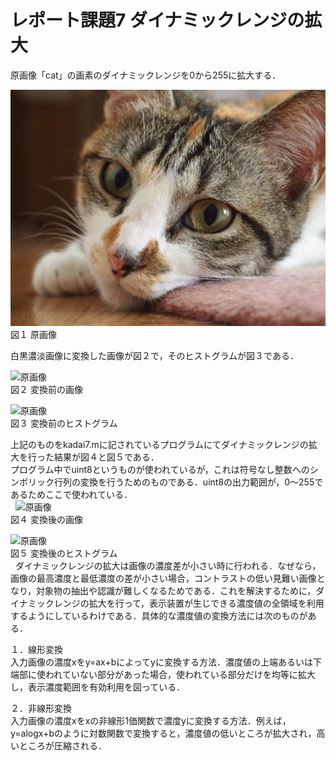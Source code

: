 ﻿# レポート課題7 ダイナミックレンジの拡大  
  
原画像「cat」の画素のダイナミックレンジを0から255に拡大する．  
  
![原画像](https://github.com/penguinbigwave/lecture_image_processing/blob/master/image/cat.jpg?raw=true)  
図１ 原画像  
  
白黒濃淡画像に変換した画像が図２で，そのヒストグラムが図３である．  

![原画像](https://github.com/penguinbigwave/lecture_image_processing/blob/master/image/cat7_1.jpg?raw=true)  
図２ 変換前の画像  
  
![原画像](https://github.com/penguinbigwave/lecture_image_processing/blob/master/image/cat7_2.jpg?raw=true)  
図３ 変換前のヒストグラム  
  
上記のものをkadai7.mに記されているプログラムにてダイナミックレンジの拡大を行った結果が図４と図５である．  
プログラム中でuint8というものが使われているが，これは符号なし整数へのシンボリック行列の変換を行うためのものである．uint8の出力範囲が，0～255であるためここで使われている．  
  
![原画像](https://github.com/penguinbigwave/lecture_image_processing/blob/master/image/cat7_3.jpg?raw=true)  
図４ 変換後の画像  
  
![原画像](https://github.com/penguinbigwave/lecture_image_processing/blob/master/image/cat7_4.jpg?raw=true)  
図５ 変換後のヒストグラム  
  
ダイナミックレンジの拡大は画像の濃度差が小さい時に行われる．なぜなら，画像の最高濃度と最低濃度の差が小さい場合，コントラストの低い見難い画像となり，対象物の抽出や認識が難しくなるためである．これを解決するために，ダイナミックレンジの拡大を行って，表示装置が生じできる濃度値の全領域を利用するようにしているわけである．具体的な濃度値の変換方法には次のものがある．  
  
１．線形変換  
入力画像の濃度xをy=ax+bによってyに変換する方法．濃度値の上端あるいは下端部に使われていない部分があった場合，使われている部分だけを均等に拡大し，表示濃度範囲を有効利用を図っている．  
  
２．非線形変換  
入力画像の濃度xをxの非線形1価関数で濃度yに変換する方法．例えば，y=alogx+bのように対数関数で変換すると，濃度値の低いところが拡大され，高いところが圧縮される．
